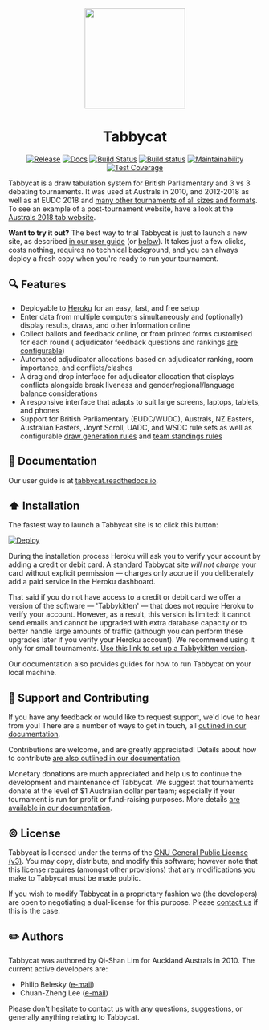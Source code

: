 <div align="center">

<img width=200 src="https://rawgit.com/TabbycatDebate/tabbycat/develop/tabbycat/static/logo.svg">

# Tabbycat

[![Release](https://img.shields.io/github/release/tabbycatdebate/tabbycat.svg)](https://github.com/tabbycatdebate/tabbycat/releases)
[![Docs](https://readthedocs.org/projects/tabbycat/badge/)](http://tabbycat.readthedocs.io/en/stable/)
[![Build Status](https://travis-ci.org/TabbycatDebate/tabbycat.svg?branch=develop)](https://travis-ci.org/TabbycatDebate/tabbycat)
[![Build status](https://ci.appveyor.com/api/projects/status/hcht4g5x2m5urr8y/branch/develop?svg=true)](https://ci.appveyor.com/project/philipbelesky/tabbycat-81705/branch/develop)
[![Maintainability](https://api.codeclimate.com/v1/badges/33dc219dfb957ad658c2/maintainability)](https://codeclimate.com/github/TabbycatDebate/tabbycat/maintainability)
[![Test Coverage](https://api.codeclimate.com/v1/badges/33dc219dfb957ad658c2/test_coverage)](https://codeclimate.com/github/TabbycatDebate/tabbycat/test_coverage)

</div>

Tabbycat is a draw tabulation system for British Parliamentary and 3 vs 3 debating tournaments. It was used at Australs in 2010, and 2012-2018 as well as at EUDC 2018 and [many other tournaments of all sizes and formats](http://tabbycat.readthedocs.io/en/stable/about/tournament-history.html). To see an example of a post-tournament website, have a look at the [Australs 2018 tab website](https://australs2018.herokuapp.com).

**Want to try it out?** The best way to trial Tabbycat is just to launch a new site, as described [in our user guide](https://tabbycat.readthedocs.io/en/stable/install/heroku.html) (or [below](#installation-and-user-guide)). It takes just a few clicks, costs nothing, requires no technical background, and you can always deploy a fresh copy when you're ready to run your tournament.

## 🔍 Features

- Deployable to [Heroku](https://www.heroku.com/) for an easy, fast, and free setup
- Enter data from multiple computers simultaneously and (optionally) display results, draws, and other information online
- Collect ballots and feedback online, or from printed forms customised for each round ( adjudicator feedback questions and rankings [are configurable](http://tabbycat.readthedocs.io/en/stable/features/adjudicator-feedback.html))
- Automated adjudicator allocations based on adjudicator ranking, room importance, and conflicts/clashes
- A drag and drop interface for adjudicator allocation that displays conflicts alongside break liveness and gender/regional/language balance considerations
- A responsive interface that adapts to suit large screens, laptops, tablets, and phones
- Support for British Parliamentary (EUDC/WUDC), Australs, NZ Easters, Australian Easters, Joynt Scroll, UADC, and WSDC rule sets as well as configurable [draw generation rules](http://tabbycat.readthedocs.io/en/stable/features/draw-generation.html) and [team standings rules](http://tabbycat.readthedocs.io/en/stable/features/standings-rules.html)

## 📖 Documentation

Our user guide is at [tabbycat.readthedocs.io](http://tabbycat.readthedocs.io/).

## ⬆️ Installation

The fastest way to launch a Tabbycat site is to click this button:

[![Deploy](https://www.herokucdn.com/deploy/button.svg)](https://heroku.com/deploy?template=https://github.com/TabbycatDebate/tabbycat/tree/master)

During the installation process Heroku will ask you to verify your account by adding a credit or debit card. A standard Tabbycat site *will not charge* your card without explicit permission — charges only accrue if you deliberately add a paid service in the Heroku dashboard.

That said if you do not have access to a credit or debit card we offer a version of the software — 'Tabbykitten' — that does not require Heroku to verify your account. However, as a result, this version is limited: it cannot send emails and cannot be upgraded with extra database capacity or to better handle large amounts of traffic (although you can perform these upgrades later if you verify your Heroku account). We recommend using it only for small tournaments. [Use this link to set up a Tabbykitten version](https://heroku.com/deploy?template=https://github.com/TabbycatDebate/tabbycat/tree/kitten).

Our documentation also provides guides for how to run Tabbycat on your local machine.

## 💪 Support and Contributing

If you have any feedback or would like to request support, we'd love to hear from you! There are a number of ways to get in touch, all [outlined in our documentation](http://tabbycat.readthedocs.io/en/latest/about/support.html).

Contributions are welcome, and are greatly appreciated! Details about how to contribute [are also outlined in our documentation](http://tabbycat.readthedocs.io/en/latest/about/contributing.html).

Monetary donations are much appreciated and help us to continue the development and maintenance of Tabbycat. We suggest that tournaments donate at the level of $1 Australian dollar per team; especially if your tournament is run for profit or fund-raising purposes. More details [are available in our documentation](http://tabbycat.readthedocs.io/en/latest/about/licence.html).

## ©️ License

Tabbycat is licensed under the terms of the [GNU General Public License (v3)](https://choosealicense.com/licenses/gpl-3.0/). You may copy, distribute, and modify this software; however note that this license requires (amongst other provisions) that any  modifications you make to Tabbycat must be made public.

If you wish to modify Tabbycat in a proprietary fashion we (the developers) are open to negotiating a dual-license for this purpose. Please [contact us](http://tabbycat.readthedocs.io/en/latest/authors.html#authors) if this is the case.

## ✏️ Authors

Tabbycat was authored by Qi-Shan Lim for Auckland Australs in 2010. The current active developers are:

- Philip Belesky ([e-mail](http://www.google.com/recaptcha/mailhide/d?k=01aItEbHtwnn1PzIPGGM9W8A==&c=XWljk2iGokfhziV2Rt4OiKA5uab1vCrnxwXcPUsWgnM=))
- Chuan-Zheng Lee ([e-mail](mailto:czlee@stanford.edu))

Please don't hesitate to contact us with any questions, suggestions, or generally anything relating to Tabbycat.
